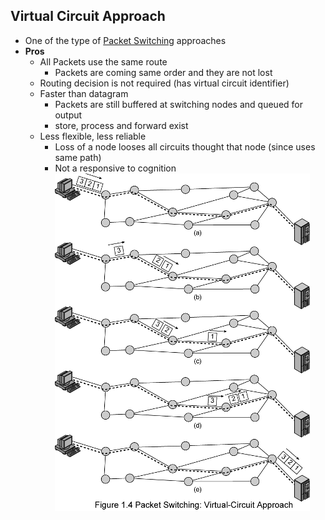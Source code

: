 ## Virtual Circuit Approach
- One of the type of [Packet Switching](Packet%20Switching.md) approaches
- **Pros**
	- All Packets use the same route
		- Packets are coming same order and they are not lost
	- Routing decision is not required (has virtual circuit identifier)
	- Faster than datagram
		- Packets are still buffered at switching nodes and queued for output
		-  store, process and forward exist
	- Less flexible, less reliable
		- Loss of a node looses all circuits thought that node (since uses same path)
		- Not a responsive to cognition
![](Attachments/virtual.png)
